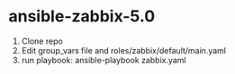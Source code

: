 # ansible-zabbix-5.0
1. Clone repo
2. Edit group_vars file and roles/zabbix/default/main.yaml
3. run playbook: ansible-playbook zabbix.yaml
